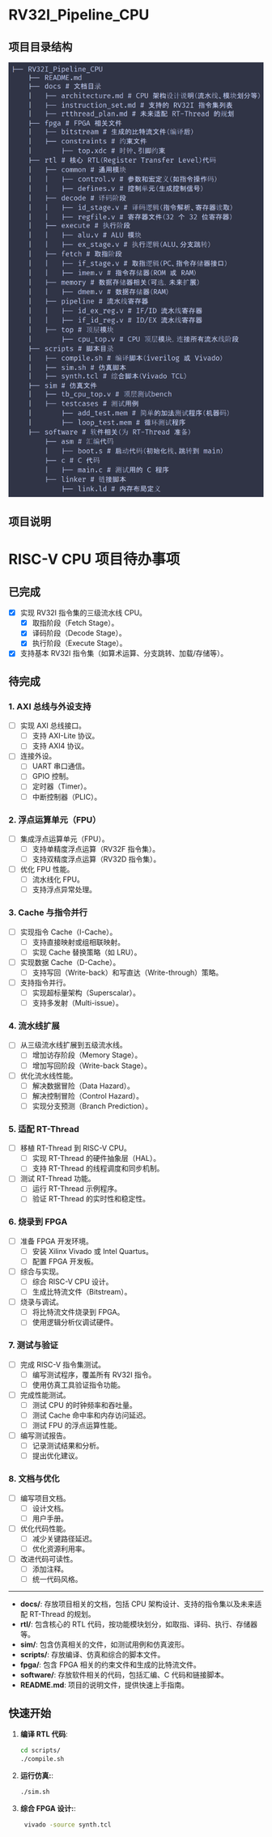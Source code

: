 # RV32I_Pipeline_CPU

## 项目目录结构
![img](./docs/1.png)
## 项目说明

# RISC-V CPU 项目待办事项

## 已完成
- [x] 实现 RV32I 指令集的三级流水线 CPU。
  - [x] 取指阶段（Fetch Stage）。
  - [x] 译码阶段（Decode Stage）。
  - [x] 执行阶段（Execute Stage）。
- [x] 支持基本 RV32I 指令集（如算术运算、分支跳转、加载/存储等）。

## 待完成

### 1. AXI 总线与外设支持
- [ ] 实现 AXI 总线接口。
  - [ ] 支持 AXI-Lite 协议。
  - [ ] 支持 AXI4 协议。
- [ ] 连接外设。
  - [ ] UART 串口通信。
  - [ ] GPIO 控制。
  - [ ] 定时器（Timer）。
  - [ ] 中断控制器（PLIC）。

### 2. 浮点运算单元（FPU）
- [ ] 集成浮点运算单元（FPU）。
  - [ ] 支持单精度浮点运算（RV32F 指令集）。
  - [ ] 支持双精度浮点运算（RV32D 指令集）。
- [ ] 优化 FPU 性能。
  - [ ] 流水线化 FPU。
  - [ ] 支持浮点异常处理。

### 3. Cache 与指令并行
- [ ] 实现指令 Cache（I-Cache）。
  - [ ] 支持直接映射或组相联映射。
  - [ ] 实现 Cache 替换策略（如 LRU）。
- [ ] 实现数据 Cache（D-Cache）。
  - [ ] 支持写回（Write-back）和写直达（Write-through）策略。
- [ ] 支持指令并行。
  - [ ] 实现超标量架构（Superscalar）。
  - [ ] 支持多发射（Multi-issue）。

### 4. 流水线扩展
- [ ] 从三级流水线扩展到五级流水线。
  - [ ] 增加访存阶段（Memory Stage）。
  - [ ] 增加写回阶段（Write-back Stage）。
- [ ] 优化流水线性能。
  - [ ] 解决数据冒险（Data Hazard）。
  - [ ] 解决控制冒险（Control Hazard）。
  - [ ] 实现分支预测（Branch Prediction）。

### 5. 适配 RT-Thread
- [ ] 移植 RT-Thread 到 RISC-V CPU。
  - [ ] 实现 RT-Thread 的硬件抽象层（HAL）。
  - [ ] 支持 RT-Thread 的线程调度和同步机制。
- [ ] 测试 RT-Thread 功能。
  - [ ] 运行 RT-Thread 示例程序。
  - [ ] 验证 RT-Thread 的实时性和稳定性。

### 6. 烧录到 FPGA
- [ ] 准备 FPGA 开发环境。
  - [ ] 安装 Xilinx Vivado 或 Intel Quartus。
  - [ ] 配置 FPGA 开发板。
- [ ] 综合与实现。
  - [ ] 综合 RISC-V CPU 设计。
  - [ ] 生成比特流文件（Bitstream）。
- [ ] 烧录与调试。
  - [ ] 将比特流文件烧录到 FPGA。
  - [ ] 使用逻辑分析仪调试硬件。

### 7. 测试与验证
- [ ] 完成 RISC-V 指令集测试。
  - [ ] 编写测试程序，覆盖所有 RV32I 指令。
  - [ ] 使用仿真工具验证指令功能。
- [ ] 完成性能测试。
  - [ ] 测试 CPU 的时钟频率和吞吐量。
  - [ ] 测试 Cache 命中率和内存访问延迟。
  - [ ] 测试 FPU 的浮点运算性能。
- [ ] 编写测试报告。
  - [ ] 记录测试结果和分析。
  - [ ] 提出优化建议。

### 8. 文档与优化
- [ ] 编写项目文档。
  - [ ] 设计文档。
  - [ ] 用户手册。
- [ ] 优化代码性能。
  - [ ] 减少关键路径延迟。
  - [ ] 优化资源利用率。
- [ ] 改进代码可读性。
  - [ ] 添加注释。
  - [ ] 统一代码风格。

---

- **docs/**: 存放项目相关的文档，包括 CPU 架构设计、支持的指令集以及未来适配 RT-Thread 的规划。
- **rtl/**: 包含核心的 RTL 代码，按功能模块划分，如取指、译码、执行、存储器等。
- **sim/**: 包含仿真相关的文件，如测试用例和仿真波形。
- **scripts/**: 存放编译、仿真和综合的脚本文件。
- **fpga/**: 包含 FPGA 相关的约束文件和生成的比特流文件。
- **software/**: 存放软件相关的代码，包括汇编、C 代码和链接脚本。
- **README.md**: 项目的说明文件，提供快速上手指南。

## 快速开始

1. **编译 RTL 代码**:
   ```bash
   cd scripts/
   ./compile.sh
2. **运行仿真:**:
   ```bash
   ./sim.sh
3. **综合 FPGA 设计:**:
   ```bash
    vivado -source synth.tcl